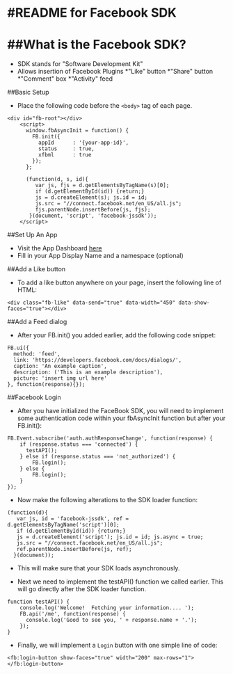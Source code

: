 #README for Facebook SDK
===================
##What is the Facebook SDK?
===================
- SDK stands for "Software Development Kit"
- Allows insertion of Facebook Plugins
    *"Like" button
    *"Share" button
    *"Comment" box
    *"Activity" feed

##Basic Setup
* Place the following code before the `<body>` tag of each page.
```
<div id="fb-root"></div>
    <script>
      window.fbAsyncInit = function() {
        FB.init({
          appId      : '{your-app-id}',
          status     : true,
          xfbml      : true
        });
      };

      (function(d, s, id){
         var js, fjs = d.getElementsByTagName(s)[0];
         if (d.getElementById(id)) {return;}
         js = d.createElement(s); js.id = id;
         js.src = "//connect.facebook.net/en_US/all.js";
         fjs.parentNode.insertBefore(js, fjs);
       }(document, 'script', 'facebook-jssdk'));
    </script>
```

##Set Up An App
* Visit the App Dashboard [here](https://developers.facebook.com/apps "App Dashboard")
* Fill in your App Display Name and a namespace (optional)

##Add a Like button
- To add a like button anywhere on your page, insert the following line of HTML:

`<div class="fb-like" data-send="true" data-width="450" data-show-faces="true"></div>`

##Add a Feed dialog

- After your FB.init() you added earlier, add the following code snippet:

```
FB.ui({
  method: 'feed',
  link: 'https://developers.facebook.com/docs/dialogs/',
  caption: 'An example caption',
  description: ('This is an example description'),
  picture: 'insert img url here'
}, function(response){});
```

##Facebook Login

- After you have initialized the FaceBook SDK, you will need to implement some authentication code within your fbAsyncInit function but after your FB.init():

```
FB.Event.subscribe('auth.authResponseChange', function(response) {
	if (response.status === 'connected') {
	  testAPI();		
	} else if (response.status === 'not_authorized') {
		FB.login();
	} else {
		FB.login();
	}
});
```	

- Now make the following alterations to the SDK loader function:

```
(function(d){
   var js, id = 'facebook-jssdk', ref = d.getElementsByTagName('script')[0];
   if (d.getElementById(id)) {return;}
   js = d.createElement('script'); js.id = id; js.async = true;
   js.src = "//connect.facebook.net/en_US/all.js";
   ref.parentNode.insertBefore(js, ref);
  }(document));
```

- This will make sure that your SDK loads asynchronously.

- Next we need to implement the testAPI() function we called earlier.  This will go directly after the SDK loader function.

```
function testAPI() {
    console.log('Welcome!  Fetching your information.... ');
    FB.api('/me', function(response) {
      console.log('Good to see you, ' + response.name + '.');
    });
}
```

- Finally, we will implement a `Login` button with one simple line of code:

`<fb:login-button show-faces="true" width="200" max-rows="1"></fb:login-button>`



